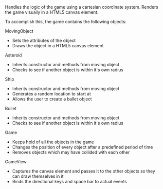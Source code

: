 Handles the logic of the game using a cartesian coordinate system.
Renders the game visually in a HTML5 canvas element.

To accomplish this, the game contains the following objects:

MovingObject
  - Sets the attributes of the object
  - Draws the object in a HTML5 canvas element
		
Asteroid
  - Inherits constructor and methods from moving object
  - Checks to see if another object is within it's own radius
	
Ship
  - Inherits constructor and methods from moving object
  - Generates a random location to start at
  - Allows the user to create a bullet object

Bullet
  - Inherits constructor and methods from moving object
  - Checks to see if another object is within it's own radius
	
Game
  - Keeps hold of all the objects in the game
  - Changes the position of every object after a predefined period of time
  - Removes objects which may have collided with each other
	
GameView
  - Captures the canvas element and passes it to the other objects so they can draw themselves in it
  - Binds the directional keys and space bar to actual events
